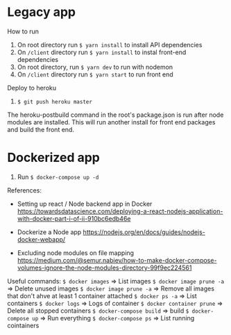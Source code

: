 # Legacy app
How to run
1. On root directory run `$ yarn install` to install API dependencies
2. On `/client` directory run `$ yarn install` to instal front-end dependencies
3. On root directory, run `$ yarn dev` to run with nodemon
4. On `/client` directory run `$ yarn start` to run front end

Deploy to heroku
1. `$ git push heroku master`

The heroku-postbuild command in the root's package.json is run after node modules are installed. This will run another install for front end packages and build the front end.

# Dockerized app
1. Run `$ docker-compose up -d`

References:
- Setting up react / Node backend app in Docker
https://towardsdatascience.com/deploying-a-react-nodejs-application-with-docker-part-i-of-ii-910bc6edb46e

- Dockerize a Node app
https://nodejs.org/en/docs/guides/nodejs-docker-webapp/

- Excluding node modules on file mapping
https://medium.com/@semur.nabiev/how-to-make-docker-compose-volumes-ignore-the-node-modules-directory-99f9ec224561

Useful commands:
`$ docker images` => List images
`$ docker image prune -a` => Delete unused images
`$ docker image prune -a` => Remove all images that don't ahve at least 1 container attached
`$ docker ps -a` => List containers
`$ docker logs` => Logs of container
`$ docker container prune` => Delete all stopped containers
`$ docker-compose build` => build
`$ docker-compose up` => Run everything
`$ docker-compose ps` => List running cointainers
